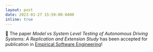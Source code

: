 ```yaml
---
layout: post
date: 2023-01-27 15:59:00-0400
inline: true
---
```


:pushpin: The paper *Model vs System Level Testing of Autonomous Driving Systems: A Replication and Extension Study* has been accepted for publication in [Empirical Software Engineering](https://link.springer.com/journal/10664)!